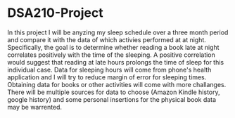 # DSA210-Project

In this project I will be anyzing my sleep schedule over a three month period and compare it with the data of which activies performed at at night. Specifically, the goal is to determine whether reading a book late at night correlates positively with the time of the sleeping. A positive correlation would suggest that reading at late hours prolongs the time of sleep for this individual case. Data for sleeping hours will come from phone's health application and I will try to reduce margin of error for sleeping times. Obtaining data for books or other activities will come with more challanges. There will be multiple sources for data to choose (Amazon Kindle history, google history) and some personal insertions for the physical book data may be warrented.
